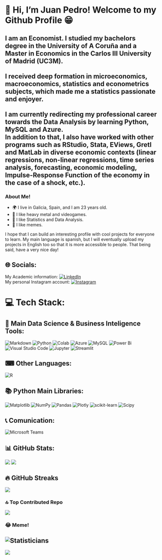# 👋 Hi, I’m Juan Pedro! Welcome to my Github Profile 😁
## I am an Economist. I studied my bachelors degree in the University of A Coruña and a Master in Economics in the Carlos III University of Madrid (UC3M). <br><br> I received deep formation in microeconomics, macroeconomics, statistics and econometrics subjects, which made me a statistics passionate and enjoyer. <br><br> I am currently redirecting my professional career towards the Data Analysis by learning Python, MySQL and Azure. <br> In addition to that, I also have worked with other programs such as RStudio, Stata, EViews, Gretl and MatLab in diverse economic contexts (linear regressions, non-linear regressions, time series analysis, forecasting, economic modeling, Impulse-Response Function of the economy in the case of a shock, etc.).

### About Me!
- 🌍 I live in Galicia, Spain, and I am 23 years old.
- 🎸 I like heavy metal and videogames.
- 👀 I like Statistics and Data Analysis.
- 🤣 I like memes.

I hope that I can build an interesting profile with cool projects for everyone to learn. My main language is spanish, but I will eventually upload my projects in English too so that it is more accessible to people.
That being said, have a very nice day!


## 🌐 Socials:
My Academic information: [![LinkedIn](https://img.shields.io/badge/LinkedIn-%230077B5.svg?logo=linkedin&logoColor=white)](www.linkedin.com/in/juan-pedro-márquez-gandía-717589250) <br> My personal Instagram account: [![Instagram](https://img.shields.io/badge/Instagram-%23E4405F.svg?logo=Instagram&logoColor=white)](https://instagram.com/juanverdedenoviembre) 

# 💻 Tech Stack:
## 🧠 Main Data Science & Business Inteligence Tools:
![Markdown](https://img.shields.io/badge/markdown-%23000000.svg?style=for-the-badge&logo=markdown&logoColor=white) ![Python](https://img.shields.io/badge/python-3670A0?style=for-the-badge&logo=python&logoColor=ffdd54) ![Colab](https://camo.githubusercontent.com/dd83d4a334eab7ada034c13747d9e2237182826d32e3fda6629740b6e02f18d8/68747470733a2f2f696d672e736869656c64732e696f2f62616467652f436f6c61622d4639414230303f7374796c653d666f722d7468652d6261646765266c6f676f3d676f6f676c65636f6c616226636f6c6f723d353235323532)  ![Azure](https://img.shields.io/badge/azure-%230072C6.svg?style=for-the-badge&logo=microsoftazure&logoColor=white) ![MySQL](https://img.shields.io/badge/mysql-4479A1.svg?style=for-the-badge&logo=mysql&logoColor=white) ![Power Bi](https://img.shields.io/badge/power_bi-F2C811?style=for-the-badge&logo=powerbi&logoColor=black) ![Visual Studio Code](https://camo.githubusercontent.com/513e03fc97acb466e27d445394532ade8d90363a266a4e8ff9526e2c49db0f67/68747470733a2f2f696d672e736869656c64732e696f2f62616467652f56697375616c5f53747564696f5f436f64652d3030373844343f7374796c653d666f722d7468652d6261646765266c6f676f3d76697375616c25323073747564696f253230636f6465266c6f676f436f6c6f723d7768697465) ![Jupyter](https://camo.githubusercontent.com/d102f36336d423527ee41f7c0bc360743b7544bb7304cf129abc3a75bccbeab6/68747470733a2f2f696d672e736869656c64732e696f2f62616467652f4a7570797465722d4633373632362e7376673f267374796c653d666f722d7468652d6261646765266c6f676f3d4a757079746572266c6f676f436f6c6f723d7768697465) ![Streamlit](https://camo.githubusercontent.com/b0e5e6e2ef04d3c81e5cd1b73cce965561d27409b0fcc9655ad0fcf076d24ebb/68747470733a2f2f696d672e736869656c64732e696f2f62616467652f53747265616d6c69742d4646344234422e7376673f7374796c653d666f722d7468652d6261646765266c6f676f3d53747265616d6c6974266c6f676f436f6c6f723d7768697465)
## ⌨ Other Languages:
![R](https://img.shields.io/badge/r-%23276DC3.svg?style=for-the-badge&logo=r&logoColor=white) 
## 📚 Python Main Libraries:
![Matplotlib](https://img.shields.io/badge/Matplotlib-%23ffffff.svg?style=for-the-badge&logo=Matplotlib&logoColor=black) ![NumPy](https://img.shields.io/badge/numpy-%23013243.svg?style=for-the-badge&logo=numpy&logoColor=white) ![Pandas](https://img.shields.io/badge/pandas-%23150458.svg?style=for-the-badge&logo=pandas&logoColor=white) ![Plotly](https://img.shields.io/badge/Plotly-%233F4F75.svg?style=for-the-badge&logo=plotly&logoColor=white) ![scikit-learn](https://img.shields.io/badge/scikit--learn-%23F7931E.svg?style=for-the-badge&logo=scikit-learn&logoColor=white) ![Scipy](https://img.shields.io/badge/SciPy-%230C55A5.svg?style=for-the-badge&logo=scipy&logoColor=%white)
## 📞 Comunication:
![Microsoft Teams](https://camo.githubusercontent.com/d3925ff3ff27294294e6c33a75e1a2e80852eac458ce6aa7dbae2a8de03cc9a6/68747470733a2f2f696d672e736869656c64732e696f2f62616467652f4d6963726f736f66745f5465616d732d3632363441373f7374796c653d666f722d7468652d6261646765266c6f676f3d6d6963726f736f66742d7465616d73266c6f676f436f6c6f723d7768697465)
## 📊 GitHub Stats:
![](https://github-readme-stats.vercel.app/api?username=JuanPedroMarquez&theme=vue-dark&hide_border=false&include_all_commits=false&count_private=false)
![](https://github-readme-stats.vercel.app/api/top-langs/?username=JuanPedroMarquez&theme=vue-dark&hide_border=false&include_all_commits=false&count_private=false&layout=compact)
## 🔥 GitHub Streaks
![](https://github-readme-streak-stats.herokuapp.com/?user=JuanPedroMarquez&theme=vue-dark&hide_border=false)
### 🔝 Top Contributed Repo
![](https://github-contributor-stats.vercel.app/api?username=JuanPedroMarquez&limit=5&theme=highcontrast&combine_all_yearly_contributions=true)

### 😂 Meme!
<!--![Abuelo](https://pbs.twimg.com/media/GF0fR4ubYAAWFci.jpg) -->
![Statisticians](https://imgb.ifunny.co/images/e9f25be601dbb9d5f0cb2b04bd596994e76e961a780690057654611a36ef869a_1.jpg)
---

<!-- Proudly created with GPRM ( https://gprm.itsvg.in ) -->







[![](https://visitcount.itsvg.in/api?id=JuanPe&label=Profile%20Views&color=3&icon=5&pretty=false)](https://visitcount.itsvg.in)
<!---
JuanPedroMarquez/JuanPedroMarquez is a ✨ special ✨ repository because its `README.md` (this file) appears on your GitHub profile.
You can click the Preview link to take a look at your changes.
--->
